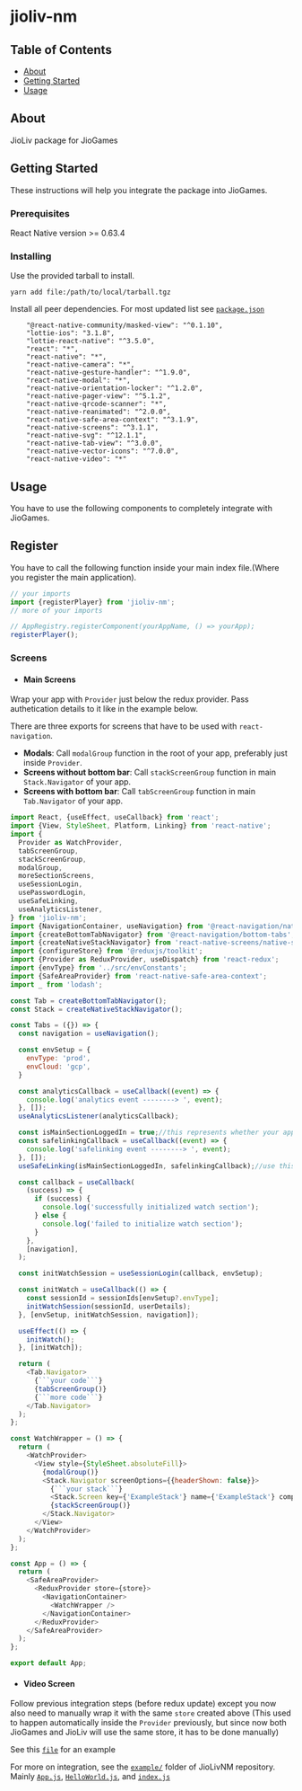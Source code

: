 # jioliv-nm

## Table of Contents

- [About](#about)
- [Getting Started](#getting_started)
- [Usage](#usage)

## About

JioLiv package for JioGames

## Getting Started

These instructions will help you integrate the package into JioGames.

### Prerequisites

React Native version >= 0.63.4

### Installing

Use the provided tarball to install.
```
yarn add file:/path/to/local/tarball.tgz
```

Install all peer dependencies. For most updated list see [`package.json`](https://console.aws.amazon.com/codesuite/codecommit/repositories/JioLivNM/browse/refs/heads/develop/--/package.json?region=us-east-1)

```
    "@react-native-community/masked-view": "^0.1.10",
    "lottie-ios": "3.1.8",
    "lottie-react-native": "^3.5.0",
    "react": "*",
    "react-native": "*",
    "react-native-camera": "*",
    "react-native-gesture-handler": "^1.9.0",
    "react-native-modal": "*",
    "react-native-orientation-locker": "^1.2.0",
    "react-native-pager-view": "^5.1.2",
    "react-native-qrcode-scanner": "*",
    "react-native-reanimated": "^2.0.0",
    "react-native-safe-area-context": "^3.1.9",
    "react-native-screens": "^3.1.1",
    "react-native-svg": "^12.1.1",
    "react-native-tab-view": "^3.0.0",
    "react-native-vector-icons": "^7.0.0",
    "react-native-video": "*"
```

## Usage

You have to use the following components to completely integrate with JioGames.

## Register

You have to call the following function inside your main index file.(Where you register the main application).
```js
// your imports
import {registerPlayer} from 'jioliv-nm';
// more of your imports

// AppRegistry.registerComponent(yourAppName, () => yourApp);
registerPlayer();

```

### Screens

- #### **Main Screens**

Wrap your app with `Provider` just below the redux provider. Pass authetication details to it like in the example below.

There are three exports for screens that have to be used with `react-navigation`.

   - **Modals**: Call `modalGroup` function in the root of your app, preferably just inside `Provider`.
   - **Screens without bottom bar**: Call `stackScreenGroup` function in main `Stack.Navigator` of your app.
   - **Screens with bottom bar**: Call `tabScreenGroup` function in main `Tab.Navigator` of your app.


```js
import React, {useEffect, useCallback} from 'react';
import {View, StyleSheet, Platform, Linking} from 'react-native';
import {
  Provider as WatchProvider,
  tabScreenGroup,
  stackScreenGroup,
  modalGroup,
  moreSectionScreens,
  useSessionLogin,
  usePasswordLogin,
  useSafeLinking,
  useAnalyticsListener,
} from 'jioliv-nm';
import {NavigationContainer, useNavigation} from '@react-navigation/native';
import {createBottomTabNavigator} from '@react-navigation/bottom-tabs';
import {createNativeStackNavigator} from 'react-native-screens/native-stack';
import {configureStore} from '@reduxjs/toolkit';
import {Provider as ReduxProvider, useDispatch} from 'react-redux';
import {envType} from '../src/envConstants';
import {SafeAreaProvider} from 'react-native-safe-area-context';
import _ from 'lodash';

const Tab = createBottomTabNavigator();
const Stack = createNativeStackNavigator();

const Tabs = ({}) => {
  const navigation = useNavigation();

  const envSetup = {
    envType: 'prod',
    envCloud: 'gcp',
  }

  const analyticsCallback = useCallback((event) => {
    console.log('analytics event --------> ', event);
  }, []);
  useAnalyticsListener(analyticsCallback);

  const isMainSectionLoggedIn = true;//this represents whether your application is logged in or not
  const safelinkingCallback = useCallback((event) => {
    console.log('safelinking event --------> ', event);
  }, []);
  useSafeLinking(isMainSectionLoggedIn, safelinkingCallback);//use this where the link while be available when launching the app. eg: splash screen, tab bar

  const callback = useCallback(
    (success) => {
      if (success) {
        console.log('successfully initialized watch section');
      } else {
        console.log('failed to initialize watch section');
      }
    },
    [navigation],
  );

  const initWatchSession = useSessionLogin(callback, envSetup);

  const initWatch = useCallback(() => {
    const sessionId = sessionIds[envSetup?.envType];
    initWatchSession(sessionId, userDetails);
  }, [envSetup, initWatchSession, navigation]);

  useEffect(() => {
    initWatch();
  }, [initWatch]);

  return (
    <Tab.Navigator>
      {```your code```}
      {tabScreenGroup()}
      {```more code```}
    </Tab.Navigator>
  );
};

const WatchWrapper = () => {
  return (
    <WatchProvider>
      <View style={StyleSheet.absoluteFill}>
        {modalGroup()}
        <Stack.Navigator screenOptions={{headerShown: false}}>
          {```your stack```}
          <Stack.Screen key={'ExampleStack'} name={'ExampleStack'} component={Tabs} />
          {stackScreenGroup()}
        </Stack.Navigator>
      </View>
    </WatchProvider>
  );
};

const App = () => {
  return (
    <SafeAreaProvider>
      <ReduxProvider store={store}>
        <NavigationContainer>
          <WatchWrapper />
        </NavigationContainer>
      </ReduxProvider>
    </SafeAreaProvider>
  );
};

export default App;
```

- #### **Video Screen**

Follow previous integration steps (before redux update) except you now also need to manually wrap it with the same `store` created above (This used to happen automatically inside the `Provider` previously, but since now both JioGames and JioLiv will use the same store, it has to be done manually)

See this [`file`](https://console.aws.amazon.com/codesuite/codecommit/repositories/JioLivNM/browse/refs/heads/develop/--/example/HelloWorld.js?region=us-east-1) for an example

For more on integration, see the [`example/`](https://console.aws.amazon.com/codesuite/codecommit/repositories/JioLivNM/browse/refs/heads/develop/--/example?region=us-east-1) folder of JioLivNM repository. Mainly [`App.js`](https://console.aws.amazon.com/codesuite/codecommit/repositories/JioLivNM/browse/refs/heads/develop/--/example/App.js?region=us-east-1), [`HelloWorld.js`](https://console.aws.amazon.com/codesuite/codecommit/repositories/JioLivNM/browse/refs/heads/develop/--/example/HelloWorld.js?region=us-east-1), and [`index.js`](https://console.aws.amazon.com/codesuite/codecommit/repositories/JioLivNM/browse/refs/heads/develop/--/example/index.js?region=us-east-1)

